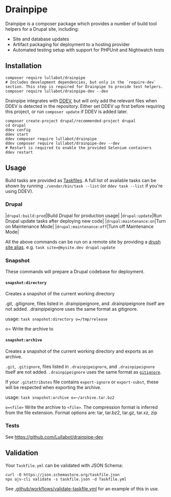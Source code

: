 # Drainpipe

Drainpipe is a composer package which provides a number of build tool helpers
for a Drupal site, including:

- Site and database updates
- Artifact packaging for deployment to a hosting provider
- Automated testing setup with support for PHPUnit and Nightwatch tests

## Installation

```
composer require lullabot/drainpipe
# Includes development dependencies, but only in the `require-dev` section. This step is required for Drainpipe to provide test helpers.
composer require lullabot/drainpipe-dev --dev
```

Drainpipe integrates with [DDEV](https://ddev.readthedocs.io/en/stable/), but
will only add the relevant files when DDEV is detected in the repository. Either
set DDEV up first before requiring this project, or run `composer update` if
DDEV is added later.

```
composer create-project drupal/recommended-project drupal
cd drupal
ddev config
ddev start
ddev composer require lullabot/drainpipe
ddev composer require lullabot/drainpipe-dev --dev
# Restart is required to enable the provided Selenium containers
ddev restart
```

## Usage

Build tasks are provided as [Taskfiles](https://taskfile.dev/#/). A full list of
available tasks can be shown by running `./vendor/bin/task --list` (or
`ddev task --list` if you're using DDEV).

### Drupal

|`drupal:build:prod`|Build Drupal for production usage|
|`drupal:update`|Run Drupal update tasks after deploying new code|
|`drupal:maintenance:on`|Turn on Maintenance Mode|
|`drupal:maintenance:off`|Turn off Maintenance Mode|

All the above commands can be run on a remote site by providing a [drush site
alias](https://www.drush.org/latest/site-aliases/).
e.g. `task site=@mysite.dev drupal:update`

### Snapshot

These commands will prepare a Drupal codebase for deployment.

#### `snapshot:directory`

Creates a snapshot of the current working directory

.git, .gitignore, files listed in .drainpipeignore, and .drainpipeignore
itself are not added. .drainpipeignore uses the same format as gitignore.

usage: `task snapshot:directory o=/tmp/release`

o=<file>   Write the archive to <file>

#### `snapshot:archive`

Creates a snapshot of the current working directory and exports as an archive.

`.git`, `.gitignore`, files listed in `.drainpipeignore`, and `.drainpipeignore`
itself are not added. `.drainpipeignore` uses the same format as
[`gitignore`](https://git-scm.com/docs/gitignore).

If your `.gitattributes` file contains `export-ignore` or `export-subst`, these
will be respected when exporting the archive.

usage: `task snapshot:archive o=~/archive.tar.bz2`

`o=<file>`
Write the archive to `<file>`. The compression format is inferred from the file
extension. Format options are: tar, tar.bz2, tar.gz, tar.xz, zip

### Tests

See https://github.com/Lullabot/drainpipe-dev

## Validation

Your `Taskfile.yml` can be validated with JSON Schema:
```
curl -O https://json.schemastore.org/taskfile.json
npx ajv-cli validate -s taskfile.json -d Taskfile.yml
```

See [.github/workflows/validate-taskfile.yml](`.github/workflows/validate-taskfile.yml`)
for an example of this in use.
